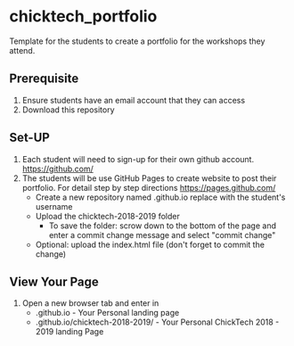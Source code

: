 # chicktech_portfolio
Template for the students to create a portfolio for the workshops they attend.

## Prerequisite
1. Ensure students have an email account that they can access
2. Download this repository 

## Set-UP
1. Each student will need to sign-up for their own github account. https://github.com/
2. The students will be use GitHub Pages to create website to post their portfolio. 
   For detail step by step directions https://pages.github.com/
   - Create a new repository named <username>.github.io replace <username> with the student's username
   - Upload the chicktech-2018-2019 folder
     - To save the folder: scrow down to the bottom of the page and enter a commit change message and select "commit change"
   - Optional: upload the index.html file (don't forget to commit the change)
   
## View Your Page
1. Open a new browser tab and enter in
   - <username>.github.io - Your Personal landing page
   - <username>.github.io/chicktech-2018-2019/ - Your Personal ChickTech 2018 - 2019 landing Page

